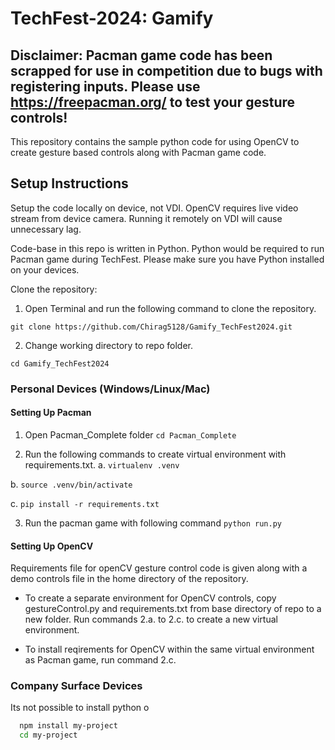 
# TechFest-2024: Gamify

## Disclaimer: Pacman game code has been scrapped for use in competition due to bugs with registering inputs. Please use https://freepacman.org/ to test your gesture controls!
This repository contains the sample python code for using OpenCV to create gesture based controls along with Pacman game code.




## Setup Instructions
Setup the code locally on device, not VDI. OpenCV requires live video stream from device camera. Running it remotely on VDI will cause unnecessary lag.

Code-base in this repo is written in Python. Python would be required to run Pacman game during TechFest. Please make sure you have Python installed on your devices.

 
Clone the repository:

1. Open Terminal and run the following command to clone the repository.

`git clone https://github.com/Chirag5128/Gamify_TechFest2024.git`

2. Change working directory to repo folder.

`cd Gamify_TechFest2024`

### Personal Devices (Windows/Linux/Mac)

#### Setting Up Pacman

1. Open Pacman_Complete folder
`cd Pacman_Complete`

2. Run the following commands to create virtual environment with requirements.txt.
a. `virtualenv .venv`

b. `source .venv/bin/activate`

c. `pip install -r requirements.txt`

3. Run the pacman game with following command
`python run.py`

#### Setting Up OpenCV
Requirements file for openCV gesture control code is given along with a demo controls file in the home directory of the repository.

- To create a separate environment for OpenCV controls, copy gestureControl.py and requirements.txt from base directory of repo to a new folder. Run commands 2.a. to 2.c. to create a new virtual environment.

- To install reqirements for OpenCV within the same virtual environment as Pacman game, run command 2.c. 

### Company Surface Devices
Its not possible to install python o

```bash
  npm install my-project
  cd my-project
```
    
